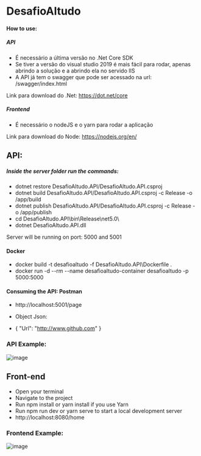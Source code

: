 # DesafioAltudo

#### How to use:
##### API
 - É necessário a última versão no .Net Core SDK
 - Se tiver a versão do visual studio 2019 é mais fácil para rodar, apenas abrindo a solução e a abrindo ela no servido IIS
 - A API já tem o swagger que pode ser acessado na url: /swagger/index.html

Link para download do .Net: https://dot.net/core

##### Frontend
 - É necessário o nodeJS e o yarn para rodar a aplicação

Link para download do Node: https://nodejs.org/en/

## API:

##### Inside the server folder run the commands: 

- dotnet restore DesafioAltudo.API/DesafioAltudo.API.csproj
- dotnet build DesafioAltudo.API/DesafioAltudo.API.csproj -c Release -o /app/build
- dotnet publish DesafioAltudo.API/DesafioAltudo.API.csproj -c Release -o /app/publish
- cd DesafioAltudo.API\bin\Release\net5.0\
- dotnet DesafioAltudo.API.dll

Server will be running on port: 5000 and 5001


#### Docker
- docker build -t desafioaltudo -f DesafioAltudo.API\Dockerfile .
- docker run -d --rm --name desafioaltudo-container desafioaltudo -p 5000:5000


#### Consuming the API: Postman

- http://localhost:5001/page

 - Object Json:
 - { "Url": "http://www.github.com" }

### API Example:
![image](https://user-images.githubusercontent.com/39167458/126337957-965f550b-1c23-47aa-b0cf-93ba9b0aa7a4.png)


## Front-end

 - Open your terminal
 - Navigate to the project
 - Run npm install or yarn install if you use Yarn
 - Run npm run dev or yarn serve to start a local development server
 - http://localhost:8080/home


### Frontend Example:

![image](https://user-images.githubusercontent.com/39167458/126766541-c4be8d96-c4be-42d0-ac46-32a5cfd436f9.png)



